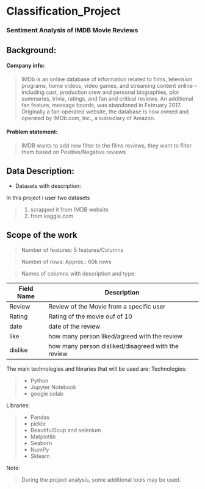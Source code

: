 # Classification_Project


### Sentiment Analysis of IMDB Movie Reviews


## Background:
#### Company info:
> IMDb is an online database of information related to films, television programs, home videos, video games, and streaming content online – including cast, production crew and personal biographies, plot summaries, trivia, ratings, and fan and critical reviews. An additional fan feature, message boards, was abandoned in February 2017. Originally a fan-operated website, the database is now owned and operated by IMDb.com, Inc., a subsidiary of Amazon.

#### Problem statement:
> IMDB wants to add new filter to the films reviews, they want to filter them based on Positive/Negative reviews


## Data Description:
* Datasets with description: </br>

In this project i user two datasets 
> 1) scrapped it from IMDB website
> 2) from kaggle.com


## Scope of the work

> Number of features:  5 features/Columns

> Number of rows: Approx.: 60k rows

> Names of columns with description and type:

| Field Name | Description                                                                      |
|-------------|---------------------------------------------------------------------------------|
| Review|      Review of the Movie from a specific user                                              |
| Rating      | Rating of the movie ouf of 10                                   |                                 |
| date        | date of the review                                            |
| like        | how many person liked/agreed with the review                                                             |
| dislike     | how many person disliked/disagreed with the review                                          |





The main technologies and libraries that will be used are:
Technologies:
> - Python
> - Jupyter Notebook
> - google colab


Libraries:
> - Pandas
> - pickle
> - BeautifulSoup and selenium
> - Matplotlib
> - Seaborn
> - NumPy
> - Sklearn

Note:
> During the project analysis, some additional tools may be used.
